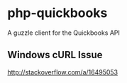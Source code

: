 # php-quickbooks
A guzzle client for the Quickbooks API


## Windows cURL Issue
http://stackoverflow.com/a/16495053
